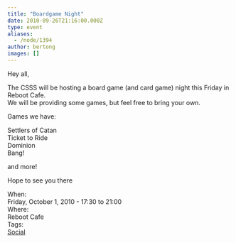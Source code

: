 ```yaml
---
title: "Boardgame Night"
date: 2010-09-26T21:16:00.000Z
type: event
aliases:
  - /node/1394
author: bertong
images: []
---
```


<div class="field field-name-body field-type-text-with-summary field-label-hidden"><div class="field-items"><div class="field-item even"><p>Hey all,</p>
<p>The CSSS will be hosting a board game (and card game) night this Friday in Reboot Cafe.<br>
We will be providing some games, but feel free to bring your own.</p>
<p>Games we have:</p>
<p>Settlers of Catan<br>
Ticket to Ride<br>
Dominion<br>
Bang!</p>
<p>and more!</p>
<p>Hope to see you there</p>
</div></div></div><div class="field field-name-field-dates field-type-datetime field-label-above"><div class="field-label">When:&#xA0;</div><div class="field-items"><div class="field-item even"><span class="date-display-single">Friday, October 1, 2010 - <span class="date-display-range"><span class="date-display-start">17:30</span> to <span class="date-display-end">21:00</span></span></span></div></div></div><div class="field field-name-field-location field-type-text field-label-above"><div class="field-label">Where:&#xA0;</div><div class="field-items"><div class="field-item even">Reboot Cafe</div></div></div>    <footer>
    <div class="field field-name-field-tags field-type-taxonomy-term-reference field-label-above"><div class="field-label">Tags:&#xA0;</div><div class="field-items"><div class="field-item even"><a href="/social">Social</a></div></div></div>      </footer>